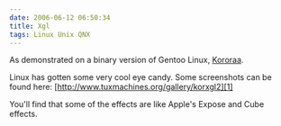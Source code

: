 ```yaml
---
date: 2006-06-12 06:50:34
title: Xgl
tags: Linux Unix QNX
---
```

As demonstrated on a binary version of Gentoo Linux,
[Kororaa](http://kororaa.org/).

Linux has gotten some very cool eye candy. Some screenshots can be found here:
[http://www.tuxmachines.org/gallery/korxgl2][1]

You'll find that some of the effects are like Apple's Expose and Cube effects.

  [1]: http://www.tuxmachines.org/gallery/korxgl2
